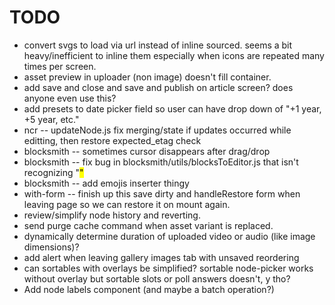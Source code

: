 # TODO

* convert svgs to load via url instead of inline sourced.  seems a bit heavy/inefficient to inline them especially when icons are repeated many times per screen.
* asset preview in uploader (non image) doesn't fill container.
* add save and close and save and publish on article screen? does anyone even use this?
* add presets to date picker field so user can have drop down of "+1 year, +5 year, etc."
* ncr -- updateNode.js fix merging/state if updates occurred while editting, then restore expected_etag check
* blocksmith -- sometimes cursor disappears after drag/drop
* blocksmith -- fix bug in blocksmith/utils/blocksToEditor.js that isn't recognizing "<mark>"
* blocksmith -- add emojis inserter thingy
* with-form -- finish up this save dirty and handleRestore form when leaving page so we can restore it on mount again.
* review/simplify node history and reverting.
* send purge cache command when asset variant is replaced.
* dynamically determine duration of uploaded video or audio (like image dimensions)?
* add alert when leaving gallery images tab with unsaved reordering
* can sortables with overlays be simplified? sortable node-picker works without overlay but sortable slots or poll answers doesn't, y tho?
* Add node labels component (and maybe a batch operation?)
